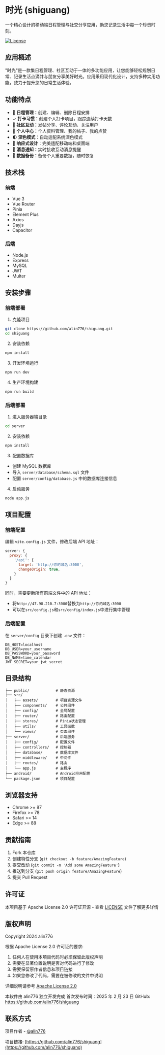 # 时光 (shiguang)

一个精心设计的移动端日程管理与社交分享应用，助您记录生活中每一个珍贵时刻。

[![License](https://img.shields.io/badge/License-Apache%202.0-blue.svg)](https://opensource.org/licenses/Apache-2.0)

## 应用概述

"时光"是一款集日程管理、社区互动于一体的多功能应用，让您能够轻松规划日常、记录生活点滴并与朋友分享美好时光。应用采用现代化设计，支持多种实用功能，致力于提升您的日常生活体验。

## 功能特点

- 📅 **日程管理**：创建、编辑、删除日程安排
- ✓ **打卡习惯**：创建个人打卡项目，跟踪连续打卡天数
- 👥 **社区互动**：发帖分享、评论互动、关注用户
- 👤 **个人中心**：个人资料管理、我的帖子、我的点赞
- 🌓 **深色模式**：自动适配系统深色模式
- 📱 **响应式设计**：完美适配移动端和桌面端
- 🔔 **消息通知**：实时接收互动消息提醒
- 💾 **数据备份**：备份个人重要数据，随时恢复

## 技术栈

### 前端

- Vue 3
- Vue Router
- Pinia
- Element Plus
- Axios
- Dayjs
- Capacitor

### 后端

- Node.js
- Express
- MySQL
- JWT
- Multer

## 安装步骤

### 前端部署

1. 克隆项目

```bash
git clone https://github.com/alin776/shiguang.git
cd shiguang
```

2. 安装依赖

```bash
npm install
```

3. 开发环境运行

```bash
npm run dev
```

4. 生产环境构建

```bash
npm run build
```

### 后端部署

1. 进入服务器端目录

```bash
cd server
```

2. 安装依赖

```bash
npm install
```

3. 配置数据库

- 创建 MySQL 数据库
- 导入 `server/database/schema.sql` 文件
- 配置 `server/config/database.js` 中的数据库连接信息

4. 启动服务

```bash
node app.js
```

## 项目配置

### 前端配置

编辑 `vite.config.js` 文件，修改后端 API 地址：

```javascript
server: {
  proxy: {
    '/api': {
      target: 'http://你的域名:3000',
      changeOrigin: true,
    }
  }
}
```

同时，需要更新所有前端文件中的 API 地址：

- 将`http://47.98.210.7:3000`替换为`http://你的域名:3000`
- 可以在`src/config.js`和`src/config/index.js`中进行集中管理

### 后端配置

在 `server/config` 目录下创建 `.env` 文件：

```
DB_HOST=localhost
DB_USER=your_username
DB_PASSWORD=your_password
DB_NAME=time_calendar
JWT_SECRET=your_jwt_secret
```

## 目录结构

```
├── public/            # 静态资源
├── src/
│   ├── assets/        # 项目资源文件
│   ├── components/    # 公共组件
│   ├── config/        # 全局配置
│   ├── router/        # 路由配置
│   ├── stores/        # Pinia状态管理
│   ├── utils/         # 工具函数
│   └── views/         # 页面组件
├── server/            # 后端服务
│   ├── config/        # 配置文件
│   ├── controllers/   # 控制器
│   ├── database/      # 数据库文件
│   ├── middleware/    # 中间件
│   ├── routes/        # 路由
│   └── app.js         # 主程序
├── android/           # Android应用配置
└── package.json       # 项目配置
```

## 浏览器支持

- Chrome >= 87
- Firefox >= 78
- Safari >= 14
- Edge >= 88

## 贡献指南

1. Fork 本仓库
2. 创建特性分支 (`git checkout -b feature/AmazingFeature`)
3. 提交改动 (`git commit -m 'Add some AmazingFeature'`)
4. 推送到分支 (`git push origin feature/AmazingFeature`)
5. 提交 Pull Request

## 许可证

本项目基于 Apache License 2.0 许可证开源 - 查看 [LICENSE](LICENSE) 文件了解更多详情

## 版权声明

Copyright 2024 alin776

根据 Apache License 2.0 许可证的要求:

1. 任何人在使用本项目代码时必须保留此版权声明
2. 需要在显著位置说明是否对代码进行了修改
3. 需要保留原作者信息和项目链接
4. 如果您修改了代码，需要在被修改的文件中说明

详细说明请参考 [Apache License 2.0](https://www.apache.org/licenses/LICENSE-2.0)

本软件由 alin776 独立开发完成
首次发布时间：2025 年 2 月 23 日
GitHub: https://github.com/alin776/shiguang

## 联系方式

项目作者 - [@alin776](https://github.com/alin776)

项目链接: [https://github.com/alin776/shiguang](https://github.com/alin776/shiguang)
